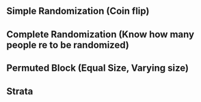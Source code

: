 ## Simple Randomization (Coin flip)
## Complete Randomization (Know how many people re to be randomized)
## Permuted Block (Equal Size, Varying size)
## Strata


